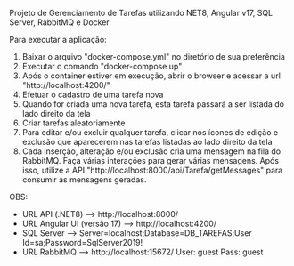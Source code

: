 Projeto de Gerenciamento de Tarefas utilizando NET8, Angular v17, SQL Server, RabbitMQ e Docker

Para executar a aplicação:

1) Baixar o arquivo "docker-compose.yml" no diretório de sua preferência
2) Executar o comando "docker-compose up"
3) Após o container estiver em execução, abrir o browser e acessar a url "http://localhost:4200/"
4) Efetuar o cadastro de uma tarefa nova
5) Quando for criada uma nova tarefa, esta tarefa passará a ser listada do lado direito da tela
6) Criar tarefas aleatoriamente
7) Para editar e/ou excluir qualquer tarefa, clicar nos ícones de edição e exclusão que aparecerem nas tarefas listadas ao lado direito da tela
8) Cada inserção, alteração e/ou exclusão cria uma mensagem na fila do RabbitMQ. Faça várias interações para gerar várias mensagens.  Após isso, utilize a API "http://localhost:8000/api/Tarefa/getMessages" para consumir as mensagens geradas.


OBS:

- URL API (.NET8) --> http://localhost:8000/
- URL Angular UI (versão 17) --> http://localhost:4200/
- SQL Server --> Server=localhost;Database=DB_TAREFAS;User Id=sa;Password=SqlServer2019!
- URL RabbitMQ --> http://localhost:15672/
User: guest
Pass: guest
